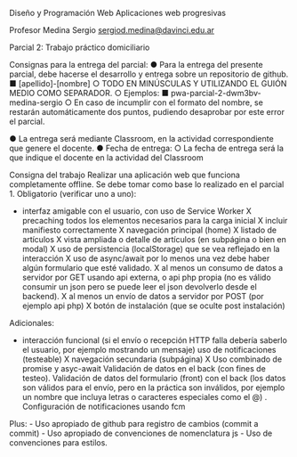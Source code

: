 Diseño y Programación Web
Aplicaciones web progresivas

Profesor Medina Sergio
sergiod.medina@davinci.edu.ar


Parcial 2: Trabajo práctico domiciliario

Consignas para la entrega del parcial:
● Para la entrega del presente parcial, debe hacerse el desarrollo y entrega sobre un repositorio de
github.
■ [apellido]-[nombre]
○ TODO EN MINÚSCULAS Y UTILIZANDO EL GUIÓN MEDIO COMO SEPARADOR. ○
Ejemplos:
■ pwa-parcial-2-dwm3bv-medina-sergio
○ En caso de incumplir con el formato del nombre, se restarán automáticamente dos
puntos, pudiendo desaprobar por este error el parcial.

● La entrega será mediante Classroom, en la actividad correspondiente que genere el docente.
● Fecha de entrega:
○ La fecha de entrega será la que indique el docente en la actividad del Classroom

Consigna del trabajo
Realizar una aplicación web que funciona completamente offline. Se debe tomar como base lo realizado en el parcial 1.
Obligatorio (verificar uno a uno):
-    interfaz amigable con el usuario, con uso de Service Worker
X    precaching todos los elementos necesarios para la carga inicial
X    incluir manifiesto correctamente
X    navegación principal (home)
X    listado de artículos
X    vista ampliada o detalle de artículos (en subpágina o bien en modal)
X    uso de persistencia (localStorage) que se vea reflejado en la interacción
X    uso de async/await por lo menos una vez
    debe haber algún formulario que esté validado.
X    al menos un consumo de datos a servidor por GET usando api externa, o api php propia (no es válido consumir un json pero se puede leer el json devolverlo desde el backend).
X    al menos un envío de datos a servidor por POST (por ejemplo api php)
X    botón de instalación (que se oculte post instalación)

Adicionales:
-    interacción funcional (si el envío o recepción HTTP falla debería saberlo el usuario, por ejemplo mostrando un mensaje)
    uso de notificaciones (testeable)
X    navegación secundaria (subpágina)
X    Uso combinado de promise y asyc-await
    Validación de datos en el back (con fines de testeo).
    Validación de datos del formulario (front) con el back (los datos son válidos para el envío, pero en la práctica son inválidos, por ejemplo un nombre que incluya letras o caracteres especiales como el @) .
    Configuración de notificaciones usando fcm

Plus:
    - Uso apropiado de github para registro de cambios (commit a commit)
    - Uso apropiado de convenciones de nomenclatura js
    - Uso de convenciones para estilos.
